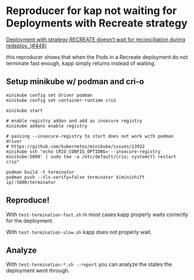 # Reproducer for kap not waiting for Deployments with Recreate strategy

[Deployment with strategy RECREATE doesn't wait for reconciliation during redeploy. (#448)](https://github.com/vmware-tanzu/carvel-kapp/issues/448)

this reproducer shows that when the Pods in a Recreate deployment do not
terminate fast enough, kapp simply returns instead of waiting.

## Setup minikube w/ podman and cri-o

```
minikube config set driver podman
minikube config set container-runtime crio

minikube start

# enable registry addon and add as insecure registry
minikube addons enable registry

# passing --insecure-registry to start does not work with podman driver
# https://github.com/kubernetes/minikube/issues/13932
minikube ssh "echo CRIO_CONFIG_OPTIONS='--insecure-registry minikube:5000' | sudo tee -a /etc/default/crio; systemctl restart crio"

podman build -t terminator
podman push --tls-verify=false terminator $(minishift ip):5000/terminator
```

## Reproduce!

With `test-termination-fast.sh` in most cases kapp properly waits correctly for
the deployment.

With `test-termination-slow.sh` kapp does not properly wait.

## Analyze

With `test-termination-*.sh --report` you can analyze the states the deployment went through.
